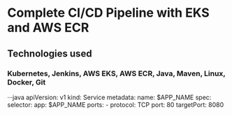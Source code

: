 # Complete CI/CD Pipeline with EKS and AWS ECR
## Technologies used
### Kubernetes, Jenkins, AWS EKS, AWS ECR, Java, Maven, Linux, Docker, Git
···java
apiVersion: v1
kind: Service
metadata:
  name: $APP_NAME
spec:
  selector:
    app: $APP_NAME
  ports:
    - protocol: TCP
      port: 80
      targetPort: 8080

